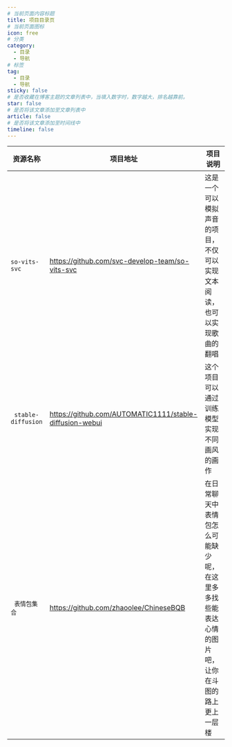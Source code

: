 ```yaml
---
# 当前页面内容标题
title: 项目目录页
# 当前页面图标
icon: free
# 分类
category:
  - 目录
  - 导航
# 标签
tag:
  - 目录
  - 导航
sticky: false
# 是否收藏在博客主题的文章列表中，当填入数字时，数字越大，排名越靠前。
star: false
# 是否将该文章添加至文章列表中
article: false
# 是否将该文章添加至时间线中
timeline: false
---
```


| 资源名称                                   | 项目地址                                 |         项目说明      | 
| ------------------------------------------ | ----------------------------------------- |----------------------------------------- |
| `so-vits-svc`                 | https://github.com/svc-develop-team/so-vits-svc |   这是一个可以模拟声音的项目，不仅可以实现文本阅读，也可以实现歌曲的翻唱    |    
| ` stable-diffusion`             | https://github.com/AUTOMATIC1111/stable-diffusion-webui |   这个项目可以通过训练模型实现不同画风的画作    |  
| ` 表情包集合`             | https://github.com/zhaoolee/ChineseBQB |   在日常聊天中表情包怎么可能缺少呢，在这里多多找些能表达心情的图片吧，让你在斗图的路上更上一层楼    | 
 